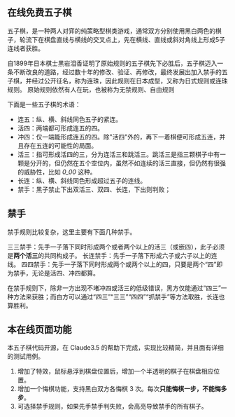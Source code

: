 
## 在线免费五子棋

五子棋，是一种两人对弈的纯策略型棋类游戏，通常双方分别使用黑白两色的棋子，轮流下在棋盘直线与横线的交叉点上，先在横线、直线或斜对角线上形成5子连线者获胜。

自1899年日本棋士黑岩泪香证明了原始规则的五子棋先下必胜后，五子棋迈入一条不断改良的道路，经过数十年的修改、验证、再修改，最终发展出加入禁手的五子棋，并经过公开征名，称为连珠，因此规则在日本成型，又称为日式规则或连珠规则。 原始规则依然有人在玩，也被称为无禁规则、自由规则

下面是一些五子棋的术语：

- 连五：纵、横、斜线同色五子的紧连。
- 活四：两端都可形成连五的四。
- 冲四：仅一端能形成连五的四。除"活四"外的，再下一着棋便可形成五连，并且存在五连的可能性的局面。
- 活三：指可形成活四的三，分为连活三和跳活三。跳活三是指三颗棋子中有一颗是分开的，但仍然在五个空位内，虽然不如连续的活三直接，但仍然有很强的威胁性，比如  _0_00_ 这种。
- 长连：纵、横、斜线同色形成超过五子的连线。
- 禁手：黑子禁止下出双活三、双四、长连，下出则判败；

## 禁手

禁手规则比较复杂，这里主要有下面几种禁手。

三三禁手：先手一子落下同时形成两个或者两个以上的活三（或嵌四），此子必须是**两个活三**的共同构成子。
长连禁手：先手一子落下形成六子或六子以上的连线。
四四禁手：先手一子落下同时形成两个或两个以上的四，只要是两个“四”即为禁手，无论是活四、冲四都算。

在禁手规则下，除非一方出现不堵冲四或活三的低级错误，黑方仅能通过“四三”一种方法来获胜；而白方可以通过“四三”“三三”“四四”“抓禁手”等方法取胜，长连也算胜利。

## 本在线页面功能

本五子棋代码开源，在 Claude3.5 的帮助下完成，实现比较精简，并且面有详细的测试用例。

1. 增加了特效，鼠标悬浮到棋盘位置后，增加一个半透明的棋子在棋盘相应位置。
2. 增加一个悔棋功能，支持黑白双方各悔棋 3 次。每次**只能悔棋一步，不能悔多步**。
3. 可选择禁手规则，如果先手禁手判失败，会高亮导致禁手的所有棋子。